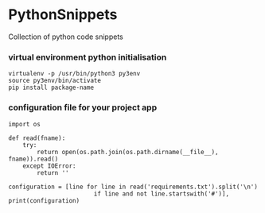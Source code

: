 # PythonSnippets
Collection of python code snippets

### virtual environment python initialisation
    virtualenv -p /usr/bin/python3 py3env
    source py3env/bin/activate
    pip install package-name
    
    
### configuration file for your project app
    import os

    def read(fname):
        try:
            return open(os.path.join(os.path.dirname(__file__), fname)).read()
        except IOError:
            return ''

    configuration = [line for line in read('requirements.txt').split('\n')
                            if line and not line.startswith('#')],
    print(configuration)
